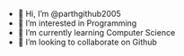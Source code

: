 - 👋 Hi, I’m @parthgithub2005
- 👀 I’m interested in Programming
- 🌱 I’m currently learning Computer Science
- 💞️ I’m looking to collaborate on Github

<!---
parthgithub2005/parthgithub2005 is a ✨ special ✨ repository because its `README.md` (this file) appears on your GitHub profile.
You can click the Preview link to take a look at your changes.
--->
